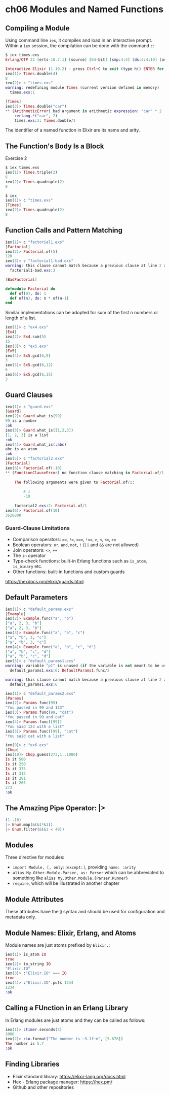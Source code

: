 # ch06 Modules and Named Functions

## Compiling a Module

Using command line `iex`, it compiles and load in an interactive prompt. Within a `iex` session, the compilation can be done with the command `c`:

```exs
$ iex times.exs
Erlang/OTP 22 [erts-10.7.1] [source] [64-bit] [smp:4:4] [ds:4:4:10] [async-threads:1] [hipe]

Interactive Elixir (1.10.2) - press Ctrl+C to exit (type h() ENTER for help)
iex(1)> Times.double(4)
8
iex(2)> c "times.exs"          
warning: redefining module Times (current version defined in memory)
  times.exs:1

[Times]
iex(3)> Times.double("car")
** (ArithmeticError) bad argument in arithmetic expression: "car" * 2
    :erlang.*("car", 2)
    times.exs:3: Times.double/1
```

The identifier of a named function in Elixir are its name and arity.

## The Function's Body Is a Block

Exercise 2
```exs
$ iex times.exs
iex(1)> Times.triple(2)
6
iex(2)> Times.quadruple(2)
8

$ iex
iex(1)> c "times.exs"
[Times]
iex(2)> Times.quadruple(2)
8
```

## Function Calls and Pattern Matching

```exs
iex(1)> c "factorial1.exs"
[Factorial]
iex(2)> Factorial.of(5)
120
iex(3)> c "factorial1-bad.exs"
warning: this clause cannot match because a previous clause at line 2 always matches
  factorial1-bad.exs:3

[BadFactorial]
```

```exs
defmodule Factorial do
  def of(0), do: 1
  def of(n), do: n * of(n-1)
end
```

Similar implementations can be adopted for sum of the first n
numbers or length of a list.

```exs
iex(1)> c "ex4.exs"
[Ex4]
iex(2)> Ex4.sum(5)
15
iex(3)> c "ex5.exs"
[Ex5]
iex(4)> Ex5.gcd(6,9)
3
iex(5)> Ex5.gcd(6,12)
6
iex(6)> Ex5.gcd(6,15)
3
```

## Guard Clauses

```exs
iex(1)> c "guard.exs"
[Guard]
iex(2)> Guard.what_is(99)
99 is a number
:ok
iex(3)> Guard.what_is([1,2,3])
[1, 2, 3] is a list
:ok
iex(4)> Guard.what_is(:abc)   
abc is an atom
:ok
iex(5)> c "factorial2.exs"
[Factorial]
iex(6)> Factorial.of(-10)
** (FunctionClauseError) no function clause matching in Factorial.of/1    
    
    The following arguments were given to Factorial.of/1:
    
        # 1
        -10
    
    factorial2.exs:2: Factorial.of/1
iex(6)> Factorial.of(10) 
3628800

```

### Guard-Clause Limitations

* Comparison operators: `==`, `!=`, `===`, `!==`, `>`, `<`, `<=`, `>=`
* Boolean operators: `or`, `and`, `not`, `!` (`||` and `&&` are not allowed)
* Join operators: `<>`, `++`
* The `in` operator
* Type-check functions: built-in Erlang functions such as `is_atom`, `is_binary` etc.
* Other functions: built-in functions and custom guards

<https://hexdocs.pm/elixir/guards.html>

## Default Parameters

```exs
iex(1)> c "default_params.exs"
[Example]
iex(2)> Example.func("a", "b")
["a", 2, 3, "b"]
["a", 2, 3, "b"]
iex(3)> Example.func("a", "b", "c")
["a", "b", 3, "c"]
["a", "b", 3, "c"]
iex(4)> Example.func("a", "b", "c", "d")
["a", "b", "c", "d"]
["a", "b", "c", "d"]
iex(5)> c "default_params1.exs"
warning: variable "p1" is unused (if the variable is not meant to be used, prefix it with an underscore)
  default_params1.exs:6: DefaultParams1.func/2

warning: this clause cannot match because a previous clause at line 2 always matches
  default_params1.exs:6

iex(1)> c "default_params2.exs"
[Params]
iex(2)> Params.func(99)
"You passed in 99 and 123"
iex(3)> Params.func(99, "cat")
"You passed in 99 and cat"
iex(4)> Params.func([99])     
"You said 123 with a list"
iex(5)> Params.func([99], "cat")
"You said cat with a list"

iex(9)> c "ex6.exs"
[Chop]
iex(10)> Chop.guess(273,1..1000)
Is it 500
Is it 250
Is it 375
Is it 312
Is it 281
Is it 265
273
:ok
```

## The Amazing Pipe Operator: |>

```exs
(1..10)
|> Enum.map(&(&1*&1))
|> Enum.filter(&(&1 < 40))
```

## Modules

Three directive for modules:

* `import Module, [, only:|except:]`, providing `name: :arity`
* `alias My.Other.Module.Parser, as: Parser` which can be abbreviated to something like `alias My.Other.Module.{Parser,Runner}`
* `require`, which will be illustrated in another chapter

## Module Attributes

These attributes have the `@` syntax and should be used for configuration and metadata only.

## Module Names: Elixir, Erlang, and Atoms

Module names are just atoms prefixed by `Elixir.`:

```exs
iex(1)> is_atom IO
true
iex(2)> to_string IO
"Elixir.IO"
iex(3)> :"Elixir.IO" === IO
true
iex(4)> :"Elixir.IO".puts 1234
1234
:ok
```

## Calling a FUnction in an Erlang Library

In Erlang modules are just atoms and they can be called as follows:

```exs
iex(1)> :timer.seconds(3)
3000
iex(2)> :io.format("The number is ~3.1f~n", [5.678])
The number is 5.7
:ok
```

## Finding Libraries

* Elixir standard library: <https://elixir-lang.org/docs.html>
* Hex - Erlang package manager: <https://hex.pm/>
* Github and other repositories
